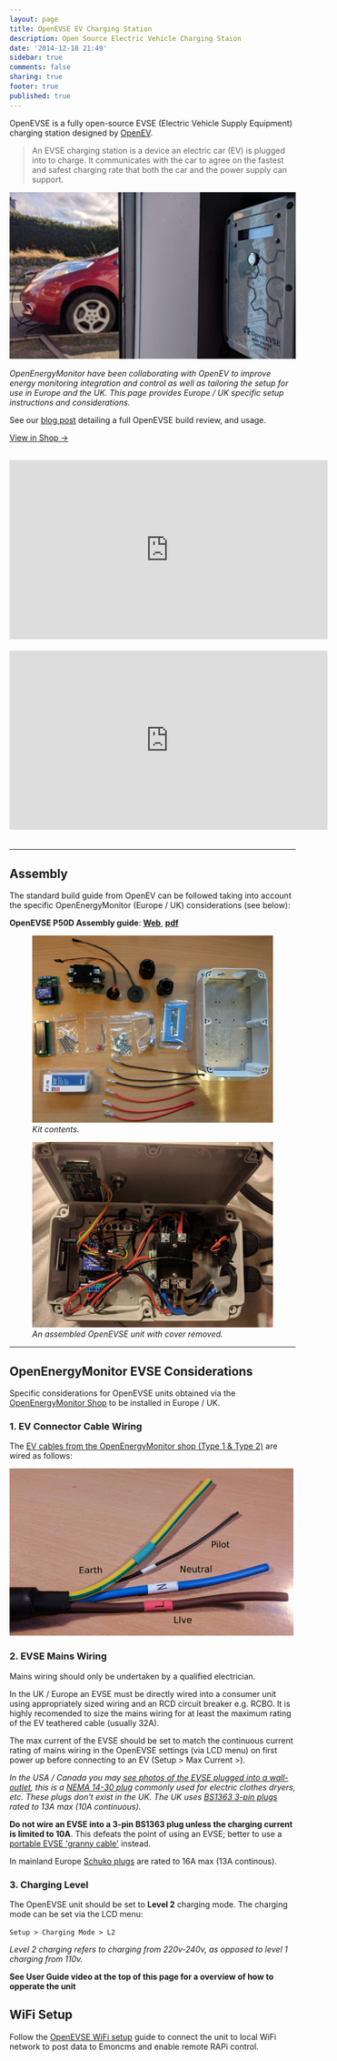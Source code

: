 ```yaml
---
layout: page
title: OpenEVSE EV Charging Station
description: Open Source Electric Vehicle Charging Staion
date: '2014-12-18 21:49'
sidebar: true
comments: false
sharing: true
footer: true
published: true
---
```


OpenEVSE is a fully open-source EVSE (Electric Vehicle Supply Equipment) charging station designed by [OpenEV](http://openevse.com).

> An EVSE charging station is a device an electric car (EV) is plugged into to charge. It communicates with the car to agree on the fastest and safest charging rate that both the car and the power supply can support.

![Nissan LEAF OpenEVSE](/images/integrations/leaf-openevse.jpg)

*OpenEnergyMonitor have been collaborating with OpenEV to improve energy monitoring integration and control as well as tailoring the setup for use in Europe and the UK. This page provides Europe / UK specific setup instructions and considerations.*

See our [blog post](https://blog.openenergymonitor.org/2017/01/openevse-build/) detailing a full OpenEVSE build review, and usage.

<a class="btn pull-right" href="https://shop.openenergymonitor.com/ev-charge-controllers/">View in Shop &rarr; </a>

<br>

<div class='videoWrapper'>
<iframe width="560" height="315" src="https://www.youtube.com/embed/A9D48V1D1G4" frameborder="0" allowfullscreen></iframe>
</div>

<br>

<div class='videoWrapper'>
<iframe width="560" height="315" src="https://www.youtube.com/embed/cIvmYP57eOo" frameborder="0" allowfullscreen></iframe>
</div>

<br>

***

## Assembly

The standard build guide from OpenEV can be followed taking into account the specific OpenEnergyMonitor (Europe / UK) considerations (see below):

**OpenEVSE P50D Assembly guide**: [**Web**](http://openevse.dozuki.com/Guide/OpenEVSE+50A+Charging+Station/8), [**pdf**](http://openevse.dozuki.com/GuidePDF/link/8/en)

<figure>
  <img src="/images/integrations/openevse-kit.jpg">
  <figcaption><i>Kit contents.</i></figcaption>
</figure>

<figure>
  <img src="/images/integrations/openevse-build.jpg">
  <figcaption><i>An assembled OpenEVSE unit with cover removed.</i></figcaption>
</figure>

___

## OpenEnergyMonitor EVSE Considerations

Specific considerations for OpenEVSE units obtained via the [OpenEnergyMonitor Shop](http://shop.openenergymonitor.com/ev-charge-controllers/) to be installed in Europe / UK.

### 1. EV Connector Cable Wiring

The [EV cables from the OpenEnergyMonitor shop (Type 1 & Type 2)](http://shop.openenergymonitor.com/tethered-ev-charging-cable/) are wired as follows:

![](/images/integrations/oem-ev-cable-wire.jpg)

### 2. EVSE Mains Wiring

<p class='note warning'>
Mains wiring should only be undertaken by a qualified electrician.
</p>

In the UK / Europe an EVSE must be directly wired into a consumer unit using appropriately sized wiring and an RCD circuit breaker e.g. RCBO. It is highly recomended to size the mains wiring for at least the maximum rating of the EV teathered cable (usually 32A).

<p class='note'>
The max current of the EVSE should be set to match the continuous current rating of mains wiring in the OpenEVSE settings (via LCD menu) on first power up before connecting to an EV (Setup > Max Current >).
</p>


*In the USA / Canada you may [see photos of the EVSE plugged into a wall-outlet](/images/integrations/openevse_usa_plug.jpg), this is a [NEMA 14-30 plug](https://en.wikipedia.org/wiki/AC_power_plugs_and_sockets#NEMA_14-30) commonly used for electric clothes dryers, etc. These plugs don't exist in the UK. The UK uses [BS1363 3-pin plugs](https://en.wikipedia.org/wiki/AC_power_plugs_and_sockets:_British_and_related_types#BS_1363-2_13.C2.A0A_switched_and_unswitched_socket-outlets) rated to 13A max (10A continuous).*

**Do not wire an EVSE into a 3-pin BS1363 plug unless the charging current is limited to 10A**. This defeats the point of using an EVSE; better to use a [portable EVSE 'granny cable'](http://www.evcables.co.uk/231/Portable-Charger-Cables) instead.

In mainland Europe [Schuko plugs](https://en.wikipedia.org/wiki/Schuko) are rated to 16A max (13A continous).

### 3. Charging Level

The OpenEVSE unit should be set to **Level 2** charging mode. The charging mode can be set via the LCD menu:

`Setup > Charging Mode > L2`

*Level 2 charging refers to charging from 220v-240v, as opposed to level 1 charging from 110v.*

**See User Guide video at the top of this page for a overview of how to opperate the unit**

## WiFi Setup 

Follow the [OpenEVSE WiFi setup](https://openevse.dozuki.com/Guide/OpenEVSE+WiFi+%28Beta%29/14) guide to connect the unit to local WiFi network to post data to Emoncms and enable remote RAPi control. 
